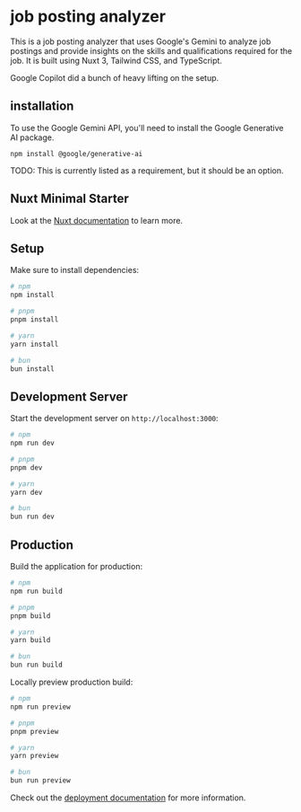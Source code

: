# job posting analyzer
This is a job posting analyzer that uses Google's Gemini to analyze job postings and provide insights on the skills and qualifications required for the job. It is built using Nuxt 3, Tailwind CSS, and TypeScript.

Google Copilot did a bunch of heavy lifting on the setup.

## installation
To use the Google Gemini API, you'll need to install the Google Generative AI package.

`npm install @google/generative-ai`

TODO: This is currently listed as a requirement, but it should be an option.

## Nuxt Minimal Starter

Look at the [Nuxt documentation](https://nuxt.com/docs/getting-started/introduction) to learn more.

## Setup

Make sure to install dependencies:

```bash
# npm
npm install

# pnpm
pnpm install

# yarn
yarn install

# bun
bun install
```

## Development Server

Start the development server on `http://localhost:3000`:

```bash
# npm
npm run dev

# pnpm
pnpm dev

# yarn
yarn dev

# bun
bun run dev
```

## Production

Build the application for production:

```bash
# npm
npm run build

# pnpm
pnpm build

# yarn
yarn build

# bun
bun run build
```

Locally preview production build:

```bash
# npm
npm run preview

# pnpm
pnpm preview

# yarn
yarn preview

# bun
bun run preview
```

Check out the [deployment documentation](https://nuxt.com/docs/getting-started/deployment) for more information.

